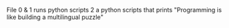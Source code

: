 File 
0 & 1 runs python scripts
2 a python scripts that prints "Programming is like building a multilingual puzzle"

